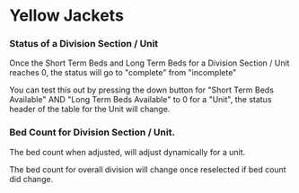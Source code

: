 # Yellow Jackets


### Status of a Division Section / Unit

Once the Short Term Beds and Long Term Beds for a Division Section / Unit reaches 0, the status will go to "complete" from "incomplete"

You can test this out by pressing the down button for "Short Term Beds Available" AND "Long Term Beds Available" to 0 for a "Unit", the status header of the table for the Unit will change.

### Bed Count for Division Section / Unit.

The bed count when adjusted, will adjust dynamically for a unit.

The bed count for overall division will change once reselected if bed count did change.